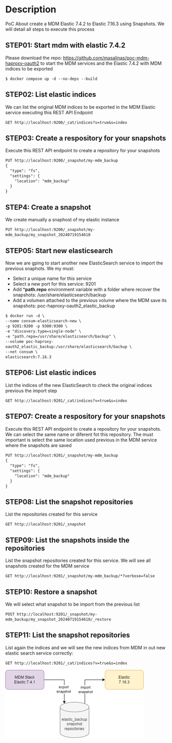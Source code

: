 # Description

PoC About create a MDM Elastic 7.4.2 to Elastic 7.16.3 using Snapshots. We will detail all steps to execute this process

## STEP01: Start mdm with elastic 7.4.2

Please download the repo: https://github.com/masalinas/poc-mdm-haproxy-oauth2 to start the MDM services and the Elastic 7.4.2 with MDM indices
to be exported

```
$ docker compose up -d --no-deps --build
```

## STEP02: List elastic indices

We can list the original MDM indices to be exported in the MDM Elastic service executing this REST API Endpoint

```
GET http://localhost:9200/_cat/indices?v=true&s=index
```

## STEP03: Create a respository for your snapshots

Execute this REST API endpoint to create a repository for your snapshots

```
PUT http://localhost:9200/_snapshot/my-mdm_backup
{
  "type": "fs",
  "settings": {
    "location": "mdm_backup"
  }
}
```

## STEP4: Create a snapshot

We create manually a snaphost of my elastic instance

```
PUT http://localhost:9200/_snapshot/my-mdm_backup/my_snapshot_20240719154610
```

## STEP05: Start new elasticsearch

Now we are gping to start another new ElasticSearch service to import the previous snaphots.
We my must:
- Select a unique name for this service
- Select a new port for this service: 9201
- Add ***path.repo** environment variable with a folder where recover the snapshots: /usr/share/elasticsearch/backup
- Add a volumen attached to the previous volume where the MDM save its snapshots: poc-haproxy-oauth2_elastic_backup

```
$ docker run -d \
--name consum-elasticsearch-new \
-p 9201:9200 -p 9300:9300 \
-e "discovery.type=single-node" \
-e "path.repo=/usr/share/elasticsearch/backup" \
--volume poc-haproxy-oauth2_elastic_backup:/usr/share/elasticsearch/backup \
--net consum \
elasticsearch:7.16.3
```

## STEP06: List elastic indices

List the indices of the new ElasticSearch to check the original indices previous the import step

```
GET http://localhost:9201/_cat/indices?v=true&s=index
```

## STEP07: Create a respository for your snapshots

Execute this REST API endpoint to create a repository for your snapshots. We can select the same name or diferent fot this repository. 
The must important is select the same location used previous in the MDM service where the snapshots are saved

```
PUT http://localhost:9201/_snapshot/my-mdm_backup
{
  "type": "fs",
  "settings": {
    "location": "mdm_backup"
  }
}
```

## STEP08:  List the snapshot repositories

List the repositories created for this service

```
GET http://localhost:9201/_snapshot
```


## STEP09:  List the snapshots inside the repositories

List the snapshot repositories created for this service. We will see all snapshots created for the MDM service

```
GET http://localhost:9201/_snapshot/my-mdm_backup/*?verbose=false
```

## STEP10:  Restore a snapshot

We will select what snapshot to be import from the previous list

```
POST http://localhost:9201/_snapshot/my-mdm_backup/my_snapshot_20240719154610/_restore
```

## STEP11:  List the snapshot repositories

List again the indices and we will see the new indices from MDM in out new elastic search service correctly:

```
GET http://localhost:9201/_cat/indices?v=true&s=index
```


![Snapshot Diagram](./images/snapshot_diagram.png "Snapshot Diagram")